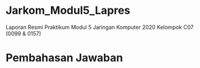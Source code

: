 # Jarkom_Modul5_Lapres
Laporan Resmi Praktikum Modul 5 Jaringan Komputer 2020 Kelompok C07 (0099 &amp; 0157)
# Pembahasan Jawaban
